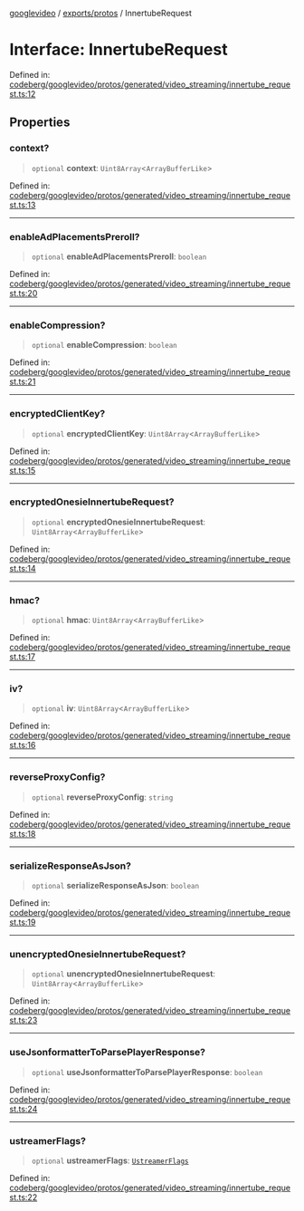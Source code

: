 [googlevideo](../../../README.md) / [exports/protos](../README.md) / InnertubeRequest

# Interface: InnertubeRequest

Defined in: [codeberg/googlevideo/protos/generated/video\_streaming/innertube\_request.ts:12](https://github.com/LuanRT/googlevideo/blob/19854137cadaf49fd755394883dfd7fe5fdaba20/protos/generated/video_streaming/innertube_request.ts#L12)

## Properties

### context?

> `optional` **context**: `Uint8Array`\<`ArrayBufferLike`\>

Defined in: [codeberg/googlevideo/protos/generated/video\_streaming/innertube\_request.ts:13](https://github.com/LuanRT/googlevideo/blob/19854137cadaf49fd755394883dfd7fe5fdaba20/protos/generated/video_streaming/innertube_request.ts#L13)

***

### enableAdPlacementsPreroll?

> `optional` **enableAdPlacementsPreroll**: `boolean`

Defined in: [codeberg/googlevideo/protos/generated/video\_streaming/innertube\_request.ts:20](https://github.com/LuanRT/googlevideo/blob/19854137cadaf49fd755394883dfd7fe5fdaba20/protos/generated/video_streaming/innertube_request.ts#L20)

***

### enableCompression?

> `optional` **enableCompression**: `boolean`

Defined in: [codeberg/googlevideo/protos/generated/video\_streaming/innertube\_request.ts:21](https://github.com/LuanRT/googlevideo/blob/19854137cadaf49fd755394883dfd7fe5fdaba20/protos/generated/video_streaming/innertube_request.ts#L21)

***

### encryptedClientKey?

> `optional` **encryptedClientKey**: `Uint8Array`\<`ArrayBufferLike`\>

Defined in: [codeberg/googlevideo/protos/generated/video\_streaming/innertube\_request.ts:15](https://github.com/LuanRT/googlevideo/blob/19854137cadaf49fd755394883dfd7fe5fdaba20/protos/generated/video_streaming/innertube_request.ts#L15)

***

### encryptedOnesieInnertubeRequest?

> `optional` **encryptedOnesieInnertubeRequest**: `Uint8Array`\<`ArrayBufferLike`\>

Defined in: [codeberg/googlevideo/protos/generated/video\_streaming/innertube\_request.ts:14](https://github.com/LuanRT/googlevideo/blob/19854137cadaf49fd755394883dfd7fe5fdaba20/protos/generated/video_streaming/innertube_request.ts#L14)

***

### hmac?

> `optional` **hmac**: `Uint8Array`\<`ArrayBufferLike`\>

Defined in: [codeberg/googlevideo/protos/generated/video\_streaming/innertube\_request.ts:17](https://github.com/LuanRT/googlevideo/blob/19854137cadaf49fd755394883dfd7fe5fdaba20/protos/generated/video_streaming/innertube_request.ts#L17)

***

### iv?

> `optional` **iv**: `Uint8Array`\<`ArrayBufferLike`\>

Defined in: [codeberg/googlevideo/protos/generated/video\_streaming/innertube\_request.ts:16](https://github.com/LuanRT/googlevideo/blob/19854137cadaf49fd755394883dfd7fe5fdaba20/protos/generated/video_streaming/innertube_request.ts#L16)

***

### reverseProxyConfig?

> `optional` **reverseProxyConfig**: `string`

Defined in: [codeberg/googlevideo/protos/generated/video\_streaming/innertube\_request.ts:18](https://github.com/LuanRT/googlevideo/blob/19854137cadaf49fd755394883dfd7fe5fdaba20/protos/generated/video_streaming/innertube_request.ts#L18)

***

### serializeResponseAsJson?

> `optional` **serializeResponseAsJson**: `boolean`

Defined in: [codeberg/googlevideo/protos/generated/video\_streaming/innertube\_request.ts:19](https://github.com/LuanRT/googlevideo/blob/19854137cadaf49fd755394883dfd7fe5fdaba20/protos/generated/video_streaming/innertube_request.ts#L19)

***

### unencryptedOnesieInnertubeRequest?

> `optional` **unencryptedOnesieInnertubeRequest**: `Uint8Array`\<`ArrayBufferLike`\>

Defined in: [codeberg/googlevideo/protos/generated/video\_streaming/innertube\_request.ts:23](https://github.com/LuanRT/googlevideo/blob/19854137cadaf49fd755394883dfd7fe5fdaba20/protos/generated/video_streaming/innertube_request.ts#L23)

***

### useJsonformatterToParsePlayerResponse?

> `optional` **useJsonformatterToParsePlayerResponse**: `boolean`

Defined in: [codeberg/googlevideo/protos/generated/video\_streaming/innertube\_request.ts:24](https://github.com/LuanRT/googlevideo/blob/19854137cadaf49fd755394883dfd7fe5fdaba20/protos/generated/video_streaming/innertube_request.ts#L24)

***

### ustreamerFlags?

> `optional` **ustreamerFlags**: [`UstreamerFlags`](UstreamerFlags.md)

Defined in: [codeberg/googlevideo/protos/generated/video\_streaming/innertube\_request.ts:22](https://github.com/LuanRT/googlevideo/blob/19854137cadaf49fd755394883dfd7fe5fdaba20/protos/generated/video_streaming/innertube_request.ts#L22)

